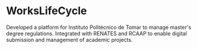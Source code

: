 # WorksLifeCycle
Developed a platform for Instituto Politécnico de Tomar to manage master's degree regulations. Integrated with RENATES and RCAAP to enable digital submission and management of academic projects.

